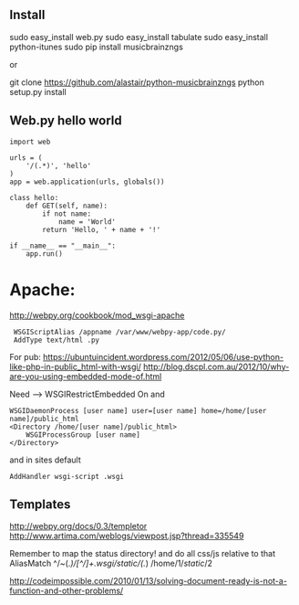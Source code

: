 Install
-------

sudo easy_install web.py
sudo easy_install tabulate
sudo easy_install python-itunes
sudo pip install musicbrainzngs

or

git clone https://github.com/alastair/python-musicbrainzngs
python setup.py install



Web.py hello world
------------------

```
import web
        
urls = (
    '/(.*)', 'hello'
)
app = web.application(urls, globals())

class hello:
    def GET(self, name):
        if not name: 
            name = 'World'
        return 'Hello, ' + name + '!'

if __name__ == "__main__":
    app.run()
```

Apache:
=======

http://webpy.org/cookbook/mod_wsgi-apache

```
 WSGIScriptAlias /appname /var/www/webpy-app/code.py/
 AddType text/html .py
```

For pub:
https://ubuntuincident.wordpress.com/2012/05/06/use-python-like-php-in-public_html-with-wsgi/
http://blog.dscpl.com.au/2012/10/why-are-you-using-embedded-mode-of.html

Need --> WSGIRestrictEmbedded On
and
```
WSGIDaemonProcess [user name] user=[user name] home=/home/[user name]/public_html
<Directory /home/[user name]/public_html>
    WSGIProcessGroup [user name]
</Directory>
```
and in sites default
```
AddHandler wsgi-script .wsgi
```
Templates
---------

http://webpy.org/docs/0.3/templetor
http://www.artima.com/weblogs/viewpost.jsp?thread=335549



Remember to map the status directory! and do all css/js relative to that
AliasMatch ^/~(.*)/[^/]+\.wsgi/static/(.*) /home/$1/static/$2


http://codeimpossible.com/2010/01/13/solving-document-ready-is-not-a-function-and-other-problems/
